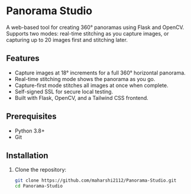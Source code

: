 # Panorama Studio

A web-based tool for creating 360° panoramas using Flask and OpenCV. Supports two modes: real-time stitching as you capture images, or capturing up to 20 images first and stitching later.

## Features
- Capture images at 18° increments for a full 360° horizontal panorama.
- Real-time stitching mode shows the panorama as you go.
- Capture-first mode stitches all images at once when complete.
- Self-signed SSL for secure local testing.
- Built with Flask, OpenCV, and a Tailwind CSS frontend.

## Prerequisites
- Python 3.8+
- Git

## Installation
1. Clone the repository:
   ```bash
   git clone https://github.com/maharshi2112/Panorama-Studio.git
   cd Panorama-Studio
